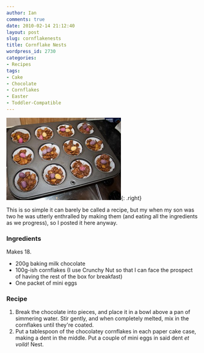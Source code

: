 ```yaml
---
author: Ian
comments: true
date: 2010-02-14 21:12:40
layout: post
slug: cornflakenests
title: Cornflake Nests
wordpress_id: 2730
categories:
- Recipes
tags:
- Cake
- Chocolate
- Cornflakes
- Easter
- Toddler-Compatible
---
```


![Cornflake Nests (as decorated by Joseph)](/recipes/Cornflake-Nests-300x216.jpg){: .right}

This is so simple it can barely be called a recipe, but my when my son was two he was utterly enthralled by making them (and eating all the ingredients as we progress), so I posted it here anyway.

### Ingredients

Makes 18.

  * 200g baking milk chocolate
  * 100g-ish cornflakes (I use Crunchy Nut so that I can face the prospect of having the rest of the box for breakfast)
  * One packet of mini eggs

### Recipe

  1. Break the chocolate into pieces, and place it in a bowl above a pan of simmering water.  Stir gently, and when completely melted, mix in the cornflakes until they're coated.
  2. Put a tablespoon of the chocolatey cornflakes in each paper cake case, making a dent in the middle.  Put a couple of mini eggs in said dent _et voilá_!  Nest.
